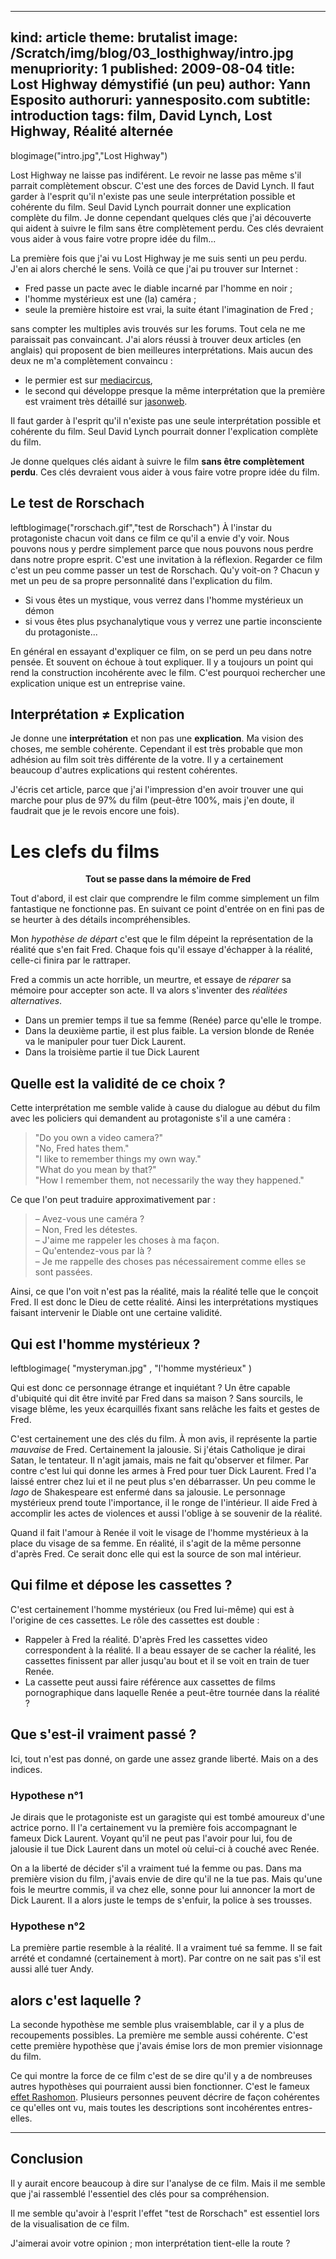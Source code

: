 -----
kind: article
theme: brutalist
image: /Scratch/img/blog/03_losthighway/intro.jpg
menupriority: 1
published: 2009-08-04
title: Lost Highway démystifié (un peu)
author: Yann Esposito
authoruri: yannesposito.com
subtitle: introduction
tags:  film, David Lynch, Lost Highway, Réalité alternée
-----

blogimage("intro.jpg","Lost Highway")

<div class="intro">
Lost Highway ne laisse pas indiférent. Le revoir ne lasse pas même s'il parrait complètement obscur. 
C'est une des forces de David Lynch.
Il faut garder à l'esprit qu'il n'existe pas une seule interprétation possible et cohérente du film. 
Seul David Lynch pourrait donner une explication complète du film. 
Je donne cependant quelques clés que j'ai découverte qui aident à suivre le film sans être complètement perdu. 
Ces clés devraient vous aider à vous faire votre propre idée du film...
</div>

La première fois que j'ai vu Lost Highway je me suis senti un peu perdu.
J'en ai alors cherché le sens. Voilà ce que j'ai pu trouver sur Internet :

  - Fred passe un pacte avec le diable incarné par l'homme en noir ;
  - l'homme mystérieux est une (la) caméra ;
  - seule la première histoire est vrai, la suite étant l'imagination de Fred ;

sans compter les multiples avis trouvés sur les forums. Tout cela ne me paraissait pas convaincant.
J'ai alors réussi à trouver deux articles (en anglais) qui proposent de bien meilleures interprétations. Mais aucun des deux ne m'a complètement convaincu :

- le permier est sur [mediacircus](http://www.mediacircus.net/lh.html),
- le second qui développe presque la même interprétation que la première est vraiment très détaillé sur [jasonweb](http://www.jasonsweb.com/LostHighway/main.htm).

Il faut garder à l'esprit qu'il n'existe pas une seule interprétation possible et cohérente du film. Seul David Lynch pourrait donner l'explication complète du film.

Je donne quelques clés aidant à suivre le film **sans être complètement perdu**.
Ces clés devraient vous aider à vous faire votre propre idée du film.

## Le test de Rorschach

leftblogimage("rorschach.gif","test de Rorschach")
À l'instar du protagoniste chacun voit dans ce film ce qu'il a envie d'y voir. Nous pouvons nous y perdre simplement parce que nous pouvons nous perdre dans notre propre esprit. C'est une invitation à la réflexion. Regarder ce film c'est un peu comme passer un test de Rorschach. Qu'y voit-on ? Chacun y met un peu de sa propre personnalité dans l'explication du film.

  - Si vous êtes un mystique, vous verrez dans l'homme mystérieux un démon
  - si vous êtes plus psychanalytique vous y verrez une partie inconsciente du protagoniste...

En général en essayant d'expliquer ce film, on se perd un peu dans notre pensée. Et souvent on échoue à tout expliquer. Il y a toujours un point qui rend la construction incohérente avec le film. C'est pourquoi rechercher une explication unique est un entreprise vaine.

## Interprétation &ne; Explication

Je donne une **interprétation** et non pas une **explication**. Ma vision des choses, me semble cohérente. Cependant il est très probable que mon adhésion au film soit très différente de la votre. 
Il y a certainement beaucoup d'autres explications qui restent cohérentes. 

J'écris cet article, parce que j'ai l'impression d'en avoir trouver une qui marche pour plus de 97% du film (peut-être 100%, mais j'en doute, il faudrait que je le revois encore une fois).

# Les clefs du films

<div class="encadre" style="text-align: center">
<strong>Tout se passe dans la mémoire de Fred</strong>
</div>

Tout d'abord, il est clair que comprendre le film comme simplement un film fantastique ne fonctionne pas. En suivant ce point d'entrée on en fini pas de se heurter à des détails incompréhensibles.

Mon *hypothèse de départ* c'est que le film dépeint la représentation de la réalité que s'en fait Fred.
Chaque fois qu'il essaye d'échapper à la réalité, celle-ci finira par le rattraper.

Fred a commis un acte horrible, un meurtre, et essaye de *réparer* sa mémoire pour accepter son acte. Il va alors s'inventer des *réalitées alternatives*.

  - Dans un premier temps il tue sa femme (Renée) parce qu'elle le trompe.
  - Dans la deuxième partie, il est plus faible. La version blonde de Renée va le manipuler pour tuer Dick Laurent.
  - Dans la troisième partie il tue Dick Laurent

## Quelle est la validité de ce choix ?

Cette interprétation me semble valide à cause du dialogue au début du film avec les policiers qui demandent au protagoniste s'il a une caméra :

> "Do you own a video camera?"  
> "No, Fred hates them."  
> "I like to remember things my own way."  
> "What do you mean by that?"  
> "How I remember them, not necessarily the way they happened."

Ce que l'on peut traduire approximativement par :

> &ndash; Avez-vous une caméra ?  
> &ndash; Non, Fred les détestes.  
> &ndash; J'aime me rappeler les choses à ma façon.  
> &ndash; Qu'entendez-vous par là ?  
> &ndash; Je me rappelle des choses pas nécessairement comme elles se sont passées.

Ainsi, ce que l'on voit n'est pas la réalité, mais la réalité telle que le conçoit Fred. Il est donc le Dieu de cette réalité. Ainsi les interprétations mystiques faisant intervenir le Diable ont une certaine validité.

## Qui est l'homme mystérieux ?

leftblogimage( "mysteryman.jpg" , "l'homme mystérieux" )

Qui est donc ce personnage étrange et inquiétant ? 
Un être capable d'ubiquité qui dit être invité par Fred dans sa maison ? 
Sans sourcils, le visage blême, les yeux écarquillés fixant sans relâche les faits et gestes de Fred.

C'est certainement une des clés du film. 
À mon avis, il représente la partie *mauvaise* de Fred.
Certainement la jalousie.  Si j'étais Catholique je dirai Satan, le tentateur. 
Il n'agit jamais, mais ne fait qu'observer et filmer. 
Par contre c'est lui qui donne les armes à Fred pour tuer Dick Laurent. 
Fred l'a laissé entrer chez lui et il ne peut plus s'en débarrasser. 
Un peu comme le _Iago_ de Shakespeare est enfermé dans sa jalousie. 
Le personnage mystérieux prend toute l'importance, il le ronge de l'intérieur. 
Il aide Fred à accomplir les actes de violences et aussi l'oblige à se souvenir de la réalité.

Quand il fait l'amour à Renée il voit le visage de l'homme mystérieux à la place du visage de sa femme. En réalité, il s'agit de la même personne d'après Fred. Ce serait donc elle qui est la source de son mal intérieur.


## Qui filme et dépose les cassettes ?

C'est certainement l'homme mystérieux (ou Fred lui-même) qui est à l'origine de ces cassettes.
Le rôle des cassettes est double : 

+ Rappeler à Fred la réalité. D'après Fred les cassettes video correspondent à la réalité.  Il a beau essayer de se cacher la réalité, les cassettes finissent par aller jusqu'au bout et il se voit en train de tuer Renée.
+ La cassette peut aussi faire référence aux cassettes de films pornographique dans laquelle Renée a peut-être tournée dans la réalité ?

## Que s'est-il vraiment passé ?

Ici, tout n'est pas donné, on garde une assez grande liberté. Mais on a des indices. 

### Hypothese n°1

Je dirais que le protagoniste est un garagiste qui est tombé amoureux d'une actrice porno. Il l'a certainement vu la première fois accompagnant le fameux Dick Laurent. Voyant qu'il ne peut pas l'avoir pour lui, fou de jalousie il tue Dick Laurent dans un motel où celui-ci à couché avec Renée. 

On a la liberté de décider s'il a vraiment tué la femme ou pas.
Dans ma première vision du film, j'avais envie de dire qu'il ne la tue pas. Mais qu'une fois le meurtre commis, il va chez elle, sonne pour lui annoncer la mort de Dick Laurent. Il a alors juste le temps de s'enfuir, la police à ses trousses.

### Hypothese n°2

La première partie resemble à la réalité. Il a vraiment tué sa femme. Il se fait arrété et condamné (certainement à mort). Par contre on ne sait pas s'il est aussi allé tuer Andy.

## alors c'est laquelle ?

La seconde hypothèse me semble plus vraisemblable, car il y a plus de recoupements possibles. 
La première me semble aussi cohérente. C'est cette première hypothèse que j'avais émise lors de mon premier visionnage du film.

Ce qui montre la force de ce film c'est de se dire qu'il y a de nombreuses autres hypothèses qui pourraient aussi bien fonctionner. C'est le fameux [effet Rashomon](http://en.wikipedia.org/wiki/Rashomon_effect). Plusieurs personnes peuvent décrire de façon cohérentes ce qu'elles ont vu, mais toutes les descriptions sont incohérentes entres-elles.

---

## Conclusion

Il y aurait encore beaucoup à dire sur l'analyse de ce film. Mais il me semble que j'ai rassemblé l'essentiel des clés pour sa compréhension.

Il me semble qu'avoir à l'esprit l'effet "test de Rorschach" est essentiel lors de la visualisation de ce film.

J'aimerai avoir votre opinion ; mon interprétation tient-elle la route ?

